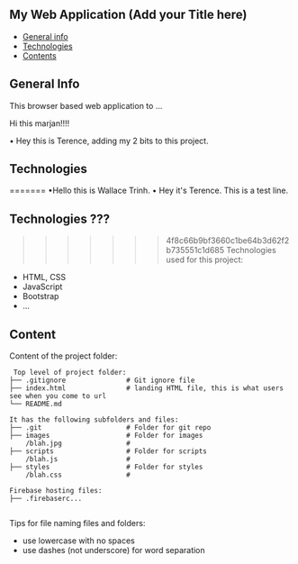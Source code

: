 ## My Web Application (Add your Title here)

* [General info](#general-info)
* [Technologies](#technologies)
* [Contents](#content)

## General Info
This browser based web application to ...

Hi this marjan!!!!
	
• Hey this is Terence, adding my 2 bits to this project.	
## Technologies
=======
•Hello this is Wallace Trinh.
• Hey it's Terence.	
This is a test line.
## Technologies ???
>>>>>>> 4f8c66b9bf3660c1be64b3d62f2b735551c1d685
Technologies used for this project:
* HTML, CSS
* JavaScript
* Bootstrap 
* ...
	
## Content
Content of the project folder:

```
 Top level of project folder: 
├── .gitignore               # Git ignore file
├── index.html               # landing HTML file, this is what users see when you come to url
└── README.md

It has the following subfolders and files:
├── .git                     # Folder for git repo
├── images                   # Folder for images
    /blah.jpg                # 
├── scripts                  # Folder for scripts
    /blah.js                 # 
├── styles                   # Folder for styles
    /blah.css                # 

Firebase hosting files: 
├── .firebaserc...


```

Tips for file naming files and folders:
* use lowercase with no spaces
* use dashes (not underscore) for word separation

